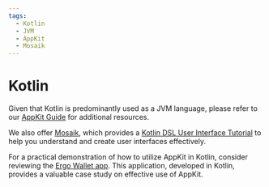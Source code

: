 ```yaml
---
tags:
  - Kotlin
  - JVM
  - AppKit
  - Mosaik
---
```


# Kotlin

Given that Kotlin is predominantly used as a JVM language, please refer to our [AppKit Guide](appkit.md) for additional resources.

We also offer [Mosaik](intro.md), which provides a [Kotlin DSL User Interface Tutorial](tutorial2.md) to help you understand and create user interfaces effectively.

For a practical demonstration of how to utilize AppKit in Kotlin, consider reviewing the [Ergo Wallet app](https://github.com/ergoplatform/ergo-wallet-app). This application, developed in Kotlin, provides a valuable case study on effective use of AppKit.
